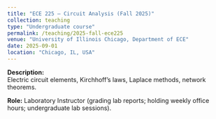 ```yaml
---
title: "ECE 225 – Circuit Analysis (Fall 2025)"
collection: teaching
type: "Undergraduate course"
permalink: /teaching/2025-fall-ece225
venue: "University of Illinois Chicago, Department of ECE"
date: 2025-09-01
location: "Chicago, IL, USA"
---
```


**Description:**  
Electric circuit elements, Kirchhoff’s laws, Laplace methods, network theorems.  

**Role:** Laboratory Instructor (grading lab reports; holding weekly office hours; undergraduate lab sessions).
